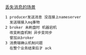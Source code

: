 #### 
[丢失消息的场景](http://mstacks.com/133/1408.html#content1408)
```
1 producer发送消息 没连接上nameserver
  发送端接入mq事物
2 broker 未刷盘时 机器宕机 
  改变刷盘机制 异步变同步
  曾加从broker
3 消费端确认机制问题 
  在整个业务结束后才 ack 
```
